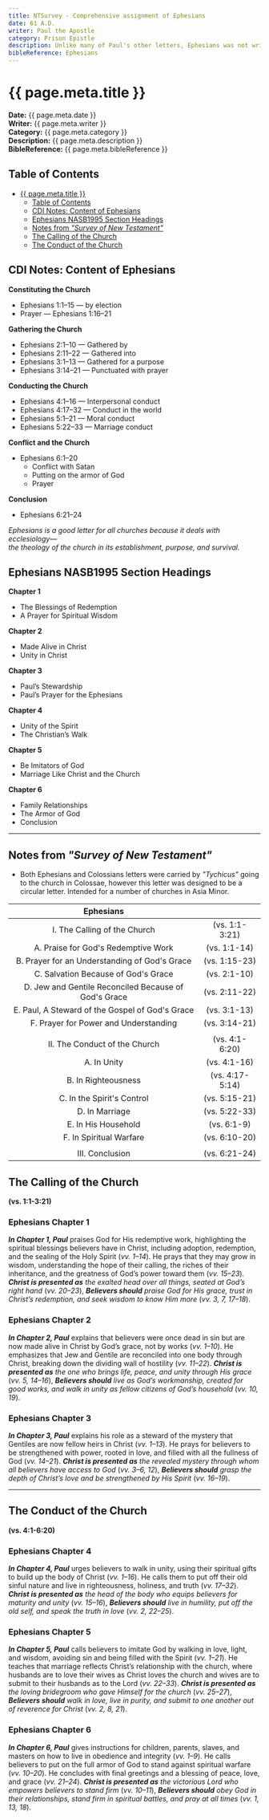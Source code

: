 ```yaml
---
title: NTSurvey - Comprehensive assignment of Ephesians
date: 61 A.D.
writer: Paul the Apostle
category: Prison Epistle
description: Unlike many of Paul's other letters, Ephesians was not written to address any particular problem or controversy. Paul wrote the letter to instruct the Christians of Asia Minor concerning the privileges and responsibilities of those who were part of the church, the Body of Christ."
bibleReference: Ephesians
---
```


# {{ page.meta.title }}

**Date:** {{ page.meta.date }}  
**Writer:** {{ page.meta.writer }}  
**Category:** {{ page.meta.category }}  
**Description:** {{ page.meta.description }}  
**BibleReference:** {{ page.meta.bibleReference }}

## Table of Contents

- [{{ page.meta.title }}](#-pagemetatitle-)
  - [Table of Contents](#table-of-contents)
  - [CDI Notes: Content of Ephesians](#cdi-notes-content-of-ephesians)
  - [Ephesians NASB1995 Section Headings](#ephesians-nasb1995-section-headings)
  - [Notes from _"Survey of New Testament"_](#notes-from-survey-of-new-testament)
  - [The Calling of the Church](#the-calling-of-the-church)
  - [The Conduct of the Church](#the-conduct-of-the-church)

## CDI Notes: Content of Ephesians

**Constituting the Church**  

- Ephesians 1:1–15 — by election  
- Prayer — Ephesians 1:16–21  

**Gathering the Church**  

- Ephesians 2:1–10 — Gathered by  
- Ephesians 2:11–22 — Gathered into  
- Ephesians 3:1–13 — Gathered for a purpose  
- Ephesians 3:14–21 — Punctuated with prayer  

**Conducting the Church**  

- Ephesians 4:1–16 — Interpersonal conduct  
- Ephesians 4:17–32 — Conduct in the world  
- Ephesians 5:1–21 — Moral conduct  
- Ephesians 5:22–33 — Marriage conduct  

**Conflict and the Church**  

- Ephesians 6:1–20  
  - Conflict with Satan  
  - Putting on the armor of God  
  - Prayer  

**Conclusion**  

- Ephesians 6:21–24  

_Ephesians is a good letter for all churches because it deals with ecclesiology—  
the theology of the church in its establishment, purpose, and survival._

## Ephesians NASB1995 Section Headings

**Chapter 1**  

- The Blessings of Redemption  
- A Prayer for Spiritual Wisdom

**Chapter 2**  

- Made Alive in Christ  
- Unity in Christ

**Chapter 3**  

- Paul’s Stewardship  
- Paul’s Prayer for the Ephesians

**Chapter 4**  

- Unity of the Spirit  
- The Christian’s Walk

**Chapter 5**  

- Be Imitators of God  
- Marriage Like Christ and the Church

**Chapter 6**  

- Family Relationships  
- The Armor of God  
- Conclusion

---

## Notes from _"Survey of New Testament"_

- Both Ephesians and Colossians letters were carried by _"Tychicus"_ going to the church in Colossae, however this letter was designed to be a circular letter.  Intended for a number of churches in Asia Minor.

| **Ephesians** | |
|:-------:|:-------:|
| I. The Calling of the Church | (vs. 1:1-3:21) |
| A. Praise for God's Redemptive Work | (vs. 1:1-14) |
| B. Prayer for an Understanding of God's Grace | (vs. 1:15-23) |
| C. Salvation Because of God's Grace | (vs. 2:1-10) |
| D. Jew and Gentile Reconciled Because of God's Grace | (vs. 2:11-22) |
| E. Paul, A Steward of the Gospel of God's Grace | (vs. 3:1-13) |
| F. Prayer for Power and Understanding | (vs. 3:14-21) |
| | |
| II. The Conduct of the Church | (vs. 4:1-6:20) |
| A. In Unity | (vs. 4:1-16) |
| B. In Righteousness | (vs. 4:17-5:14) |
| C. In the Spirit's Control | (vs. 5:15-21) |
| D. In Marriage | (vs. 5:22-33) |
| E. In His Household | (vs. 6:1-9) |
| F. In Spiritual Warfare | (vs. 6:10-20) |
| | |
| III. Conclusion | (vs. 6:21-24) |

## The Calling of the Church

**(vs. 1:1-3:21)**

### **Ephesians Chapter 1**  

**_In Chapter 1, Paul_** praises God for His redemptive work, highlighting the spiritual blessings believers have in Christ, including adoption, redemption, and the sealing of the Holy Spirit (_vv. 1–14_). He prays that they may grow in wisdom, understanding the hope of their calling, the riches of their inheritance, and the greatness of God’s power toward them (_vv. 15–23_). **_Christ is presented as_** _the exalted head over all things, seated at God’s right hand_ (_vv. 20–23_), **_Believers should_** _praise God for His grace, trust in Christ’s redemption, and seek wisdom to know Him more_ (_vv. 3, 7, 17–18_).

### **Ephesians Chapter 2**  

**_In Chapter 2, Paul_** explains that believers were once dead in sin but are now made alive in Christ by God’s grace, not by works (_vv. 1–10_). He emphasizes that Jew and Gentile are reconciled into one body through Christ, breaking down the dividing wall of hostility (_vv. 11–22_). **_Christ is presented as_** _the one who brings life, peace, and unity through His grace_ (_vv. 5, 14–16_), **_Believers should_** _live as God’s workmanship, created for good works, and walk in unity as fellow citizens of God’s household_ (_vv. 10, 19_).

### **Ephesians Chapter 3**  

**_In Chapter 3, Paul_** explains his role as a steward of the mystery that Gentiles are now fellow heirs in Christ (_vv. 1–13_). He prays for believers to be strengthened with power, rooted in love, and filled with all the fullness of God (_vv. 14–21_). **_Christ is presented as_** _the revealed mystery through whom all believers have access to God_ (_vv. 3–6, 12_), **_Believers should_** _grasp the depth of Christ’s love and be strengthened by His Spirit_ (_vv. 16–19_).

---

## The Conduct of the Church

**(vs. 4:1-6:20)**

### **Ephesians Chapter 4**  

**_In Chapter 4, Paul_** urges believers to walk in unity, using their spiritual gifts to build up the body of Christ (_vv. 1–16_). He calls them to put off their old sinful nature and live in righteousness, holiness, and truth (_vv. 17–32_). **_Christ is presented as_** _the head of the body who equips believers for maturity and unity_ (_vv. 15–16_), **_Believers should_** _live in humility, put off the old self, and speak the truth in love_ (_vv. 2, 22–25_).

### **Ephesians Chapter 5**  

**_In Chapter 5, Paul_** calls believers to imitate God by walking in love, light, and wisdom, avoiding sin and being filled with the Spirit (_vv. 1–21_). He teaches that marriage reflects Christ’s relationship with the church, where husbands are to love their wives as Christ loves the church and wives are to submit to their husbands as to the Lord (_vv. 22–33_). **_Christ is presented as_** _the loving bridegroom who gave Himself for the church_ (_vv. 25–27_), **_Believers should_** _walk in love, live in purity, and submit to one another out of reverence for Christ_ (_vv. 2, 8, 21_).

### **Ephesians Chapter 6**  

**_In Chapter 6, Paul_** gives instructions for children, parents, slaves, and masters on how to live in obedience and integrity (_vv. 1–9_). He calls believers to put on the full armor of God to stand against spiritual warfare (_vv. 10–20_). He concludes with final greetings and a blessing of peace, love, and grace (_vv. 21–24_). **_Christ is presented as_** _the victorious Lord who empowers believers to stand firm_ (_vv. 10–11_), **_Believers should_** _obey God in their relationships, stand firm in spiritual battles, and pray at all times_ (_vv. 1, 13, 18_).
